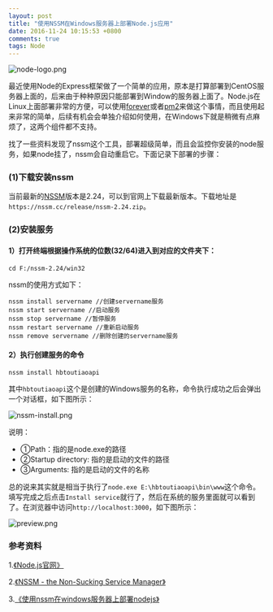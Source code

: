 ```yaml
---
layout: post
title: "使用NSSM在Windows服务器上部署Node.js应用"
date: 2016-11-24 10:15:53 +0800
comments: true
tags: Node
---
```


![node-logo.png](/images/nssm-node-deploy/node-logo.png)

最近使用Node的Express框架做了一个简单的应用，原本是打算部署到CentOS服务器上面的，后来由于种种原因只能部署到Window的服务器上面了。Node.js在Linux上面部署非常的方便，可以使用[forever](https://github.com/foreverjs/forever)或者[pm2](https://github.com/unitech/pm2)来做这个事情，而且使用起来非常的简单，后续有机会会单独介绍如何使用，在Windows下就是稍微有点麻烦了，这两个组件都不支持。

找了一些资料发现了nssm这个工具，部署超级简单，而且会监控你安装的node服务，如果node挂了，nssm会自动重启它。下面记录下部署的步骤：

### (1)下载安装nssm

当前最新的[NSSM](https://nssm.cc)版本是2.24，可以到官网上下载最新版本。下载地址是`https://nssm.cc/release/nssm-2.24.zip`。

### (2)安装服务

#### 1）打开终端根据操作系统的位数(32/64)进入到对应的文件夹下：

```
cd F:/nssm-2.24/win32
```

nssm的使用方式如下：

```
nssm install servername //创建servername服务
nssm start servername //启动服务
nssm stop servername //暂停服务
nssm restart servername //重新启动服务
nssm remove servername //删除创建的servername服务
```

#### 2）执行创建服务的命令

```
nssm install hbtoutiaoapi
```

其中`hbtoutiaoapi`这个是创建的Windows服务的名称，命令执行成功之后会弹出一个对话框，如下图所示：

![nssm-install.png](/images/nssm-node-deploy/nssm-install.png)

说明：

- ①Path：指的是node.exe的路径
- ②Startup directory: 指的是启动的文件的路径
- ③Arguments: 指的是启动的文件的名称

总的说来其实就是相当于执行了`node.exe E:\hbtoutiaoapi\bin\www`这个命令。填写完成之后点击`Install service`就行了，然后在系统的服务里面就可以看到了。在浏览器中访问`http://localhost:3000`，如下图所示：

![preview.png](/images/nssm-node-deploy/preview.png)

### 参考资料

1.[《Node.js官网》](https://nodejs.org/en/)

2.[《NSSM - the Non-Sucking Service Manager》](http://nssm.cc)

3.[《使用nssm在windows服务器上部署nodejs》](https://my.oschina.net/u/1582119/blog/316069)
